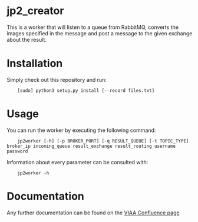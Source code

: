 # jp2_creator

This is a worker that will listen to a queue from RabbitMQ, converts the images specified in the message and post a message to the given exchange about the result.

# Installation

Simply check out this repository and run:

```
    [sudo] python3 setup.py install [--record files.txt]
```

# Usage

You can run the worker by executing the following command:

```
    jp2worker [-h] [-p BROKER_PORT] [-q RESULT_QUEUE] [-t TOPIC_TYPE] broker_ip incoming_queue result_exchange result_routing username password
```

Information about every parameter can be consulted with:

```
    jp2worker -h
```

# Documentation

Any further documentation can be found on the [VIAA Confluence page](https://viaadocumentation.atlassian.net/wiki/display/SI/JP2+creator)
